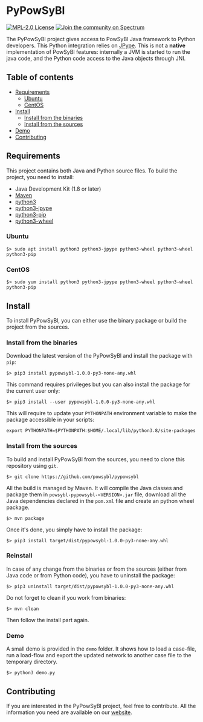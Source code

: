 # PyPowSyBl

[![MPL-2.0 License](https://img.shields.io/badge/license-MPL_2.0-blue.svg)](https://www.mozilla.org/en-US/MPL/2.0/)
[![Join the community on Spectrum](https://withspectrum.github.io/badge/badge.svg)](https://spectrum.chat/powsybl)

The PyPowSyBl project gives access to PowSyBl Java framework to Python developers. This Python integration relies on [JPype](https://github.com/jpype-project/jpype). This is not a **native** implementation of PowSyBl features: internally a JVM is started to run the java code, and the Python code access to the Java objects through JNI. 

## Table of contents
- [Requirements](#requirements)
    - [Ubuntu](#ubuntu-2004)
    - [CentOS](#centos)
- [Install](#install)
    - [Install from the binaries](#install-from-the-binaries)
    - [Install from the sources](#install-from-the-sources)
- [Demo](#demo)
- [Contributing](#contributing)

## Requirements
This project contains both Java and Python source files. To build the project, you need to install:
- Java Development Kit (1.8 or later)
- [Maven](https://maven.apache.org/)
- [python3](https://www.python.org)
- [python3-jpype](https://pypi.org/project/JPype1/)
- [python3-pip](https://pypi.org/project/pip/)
- [python3-wheel](https://pypi.org/project/wheel/)

### Ubuntu
```
$> sudo apt install python3 python3-jpype python3-wheel python3-wheel python3-pip
```

### CentOS
```
$> sudo yum install python3 python3-jpype python3-wheel python3-wheel python3-pip
```

## Install
To install PyPowSyBl, you can either use the binary package or build the project from the sources.

### Install from the binaries
Download the latest version of the PyPowSyBl and install the package with `pip`:
```
$> pip3 install pypowsybl-1.0.0-py3-none-any.whl
```

This command requires privileges but you can also install the package for the current user only:
```
$> pip3 install --user pypowsybl-1.0.0-py3-none-any.whl
```
This will require to update your `PYTHONPATH` environment variable to make the package accessible in your scripts:
```
export PYTHONPATH=$PYTHONPATH:$HOME/.local/lib/python3.8/site-packages
```

### Install from the sources
To build and install PyPowSyBl from the sources, you need to clone this repository using `git`.
```
$> git clone https://github.com/powsybl/pypowsybl
```

All the build is managed by Maven. It will compile the Java classes and package them in `powsybl-pypowsybl-<VERSION>.jar` file, download all the Java dependencies declared in the `pom.xml` file and create an python wheel package.
```
$> mvn package
```

Once it's done, you simply have to install the package:
```
$> pip3 install target/dist/pypowsybl-1.0.0-py3-none-any.whl
```

### Reinstall
In case of any change from the binaries or from the sources (either from Java code or from Python code), you have to uninstall the package:
```
$> pip3 uninstall target/dist/pypowsybl-1.0.0-py3-none-any.whl
```
Do not forget to clean if you work from binaries:
```
$> mvn clean
```

Then follow the install part again.

### Demo
A small demo is provided in the `demo` folder. It shows how to load a case-file, run a load-flow and export the updated network to another case file to the temporary directory.
```
$> python3 demo.py
```

## Contributing
If you are interested in the PyPowSyBl project, feel free to contribute. All the information you need are available on our [website](https://www.powsybl.org/pages/contributing/).
